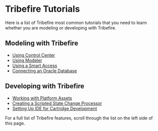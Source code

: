 # Tribefire Tutorials
Here is a list of Tribefire most common tutorials that you need to learn whether you are modeling or developing with Tribefire. 
## Modeling with Tribefire

* [Using Control Center](asset://tribefire.cortex.documentation:tutorials-doc/control-center/using_control_center.md)
* [Using Modeler](asset://tribefire.cortex.documentation:tutorials-doc/control-center/using_modeler.md)
* [Using a Smart Access](asset://tribefire.cortex.documentation:tutorials-doc/control-center/creating_smart_access.md)
* [Connecting an Oracle Database](asset://tribefire.cortex.documentation:tutorials-doc/database-connections/oracle_db_connection.md)
## Developing with Tribefire
* [Working with Platform Assets](asset://tribefire.cortex.documentation:tutorials-doc/platform-assets/working_with_platform_assets.md)
* [Creating a Scripted State Change Processor](asset://tribefire.cortex.documentation:tutorials-doc/extension-points/creating_a_scripted_state_change_processor.md)
* [Setting Up IDE for Cartridge Development](asset://tribefire.cortex.documentation:tutorials-doc/cartridge/setting_up_ide.md)

For a full list of Tribefire features, scroll through the list on the left side of this page.